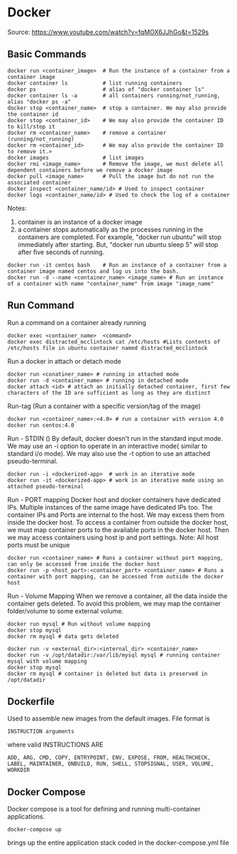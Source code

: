 # Docker
Source: https://www.youtube.com/watch?v=fqMOX6JJhGo&t=1529s

## Basic Commands
``` shell
docker run <container_image>  # Run the instance of a container from a container image
docker container ls           # list running containers
docker ps                     # alias of "docker container ls"
docker container ls -a        # all containers running/not_running, alias "docker ps -a"
docker stop <container_name>  # stop a container. We may also provide the container id
docker stop <container_id>    # We may also provide the container ID to kill/stop it
docker rm <container_name>    # remove a container (running/not_running)
docker rm <container_id>      # We may also provide the container ID to remove it.>
docker images                 # list images
docker rmi <image_name>       # Remove the image, we must delete all dependent containers before we remove a docker image
docker pull <image_name>      # Pull the image but do not run the associated container
docker inspect <container_name/id> # Used to inspect container
docker logs <container_name/id> # Used to check the log of a container
```
Notes: 
1. container is an instance of a docker image
2. a container stops automatically as the processes running in the containers are completed. For example, "docker run ubuntu" will stop immediately after starting. But, "docker run ubuntu sleep 5" will stop after five seconds of running.
``` shell
docker run -it centos bash    # Run an instance of a container from a container image named centos and log us into the bash.
docker run -d --name <container_name> <image_name> # Run an instance of a container with name "container_name" from image "image_name"
```

## Run Command
Run a command on a container already running
``` shell
docker exec <container_name>  <command>
docker exec distracted_mcclintock cat /etc/hosts #Lists contents of /etc/hosts file in ubuntu container named distracted_mcclintock
```
Run a docker in attach or detach mode
``` shell
docker run <conatiner_name> # running in attached mode
docker run -d <container_name> # running in detached mode
docker attach <id> # attach an initially detached container, first few characters of the ID are sufficient as long as they are distinct
```
Run-tag (Run a container with a specific version/tag of the image)
``` shell
docker run <container_name>:<4.0> # run a container with version 4.0
docker run centos:4.0
```
Run - STDIN ()
By default, docker doesn't run in the standard input mode.
We may use an -i option to operate in an interactive mode( similar to standard i/o mode).
We may also use the -t option to use an attached pseudo-terminal.

``` shell
docker run -i <dockerized-app>  # work in an iterative mode
docker run -it <dockerized-app> # work in an iterative mode using an attached pseudo-terminal
```

Run - PORT mapping
Docker host and docker containers have dedicated IPs.
Multiple instances of the same image have dedicated IPs too.
The container IPs and Ports are internal to the host. We may excess them from inside the docker host.
To access a container from outside the docker host, we must map container ports to the available ports in the docker host. Then we may access containers using host ip and port settings.
Note: All host ports must be unique

``` shell
docker run <container_name> # Runs a container without port mapping, can only be accessed from inside the docker host
docker run -p <host_port>:<container_port> <container_name> # Runs a container with port mapping, can be accessed from outside the docker host
```

Run - Volume Mapping
When we remove a container, all the data inside the container gets deleted. To avoid this problem, we may map the container folder/volume to some external volume.
``` shell
docker run mysql # Run without volume mapping
docker stop mysql
docker rm mysql # data gets deleted

docker run -v <external_dir>:<internal_dir> <container_name>
docker run -v /opt/datadir:/var/lib/mysql mysql # running container mysql with volume mapping
docker stop mysql
docker rm mysql # container is deleted but data is preserved in /opt/datadir
```
## Dockerfile
Used to assemble new images from the default images. File format is
```
INSTRUCTION arguments
```
where valid INSTRUCTIONS ARE
```
ADD, ARG, CMD, COPY, ENTRYPOINT, ENV, EXPOSE, FROM, HEALTHCHECK, LABEL, MAINTAINER, ONBUILD, RUN, SHELL, STOPSIGNAL, USER, VOLUME, WORKDIR
```
## Docker Compose
Docker compose is a tool for defining and running multi-container applications.

```
docker-compose up
```
brings up the entire application stack coded in the docker-compose.yml file








